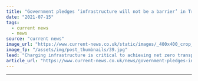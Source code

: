 ```yaml
---
title: "Government pledges ‘infrastructure will not be a barrier’ in Transport Decarbonisation Plan"
date: "2021-07-15"
tags: 
  - current news
  - news
source: "current news"
image_url: "https://www.current-news.co.uk/static/images/_400x400_crop_center-center/GettyImages-626783640.jpg"
image_fp: "/assets/img/post_thumbnails/39.jpg"
lead: "​Charging infrastructure is critical to achieving net zero transport, the Department for Transport (DfT) has said in its Transport Decarbonisation Plan."
article_url: "https://www.current-news.co.uk/news/government-pledges-infrastructure-will-not-be-a-barrier-in-transport-decarbonisation-plan?utm_source=rss-feeds&utm_medium=rss&utm_campaign=rss"
---
```


---
